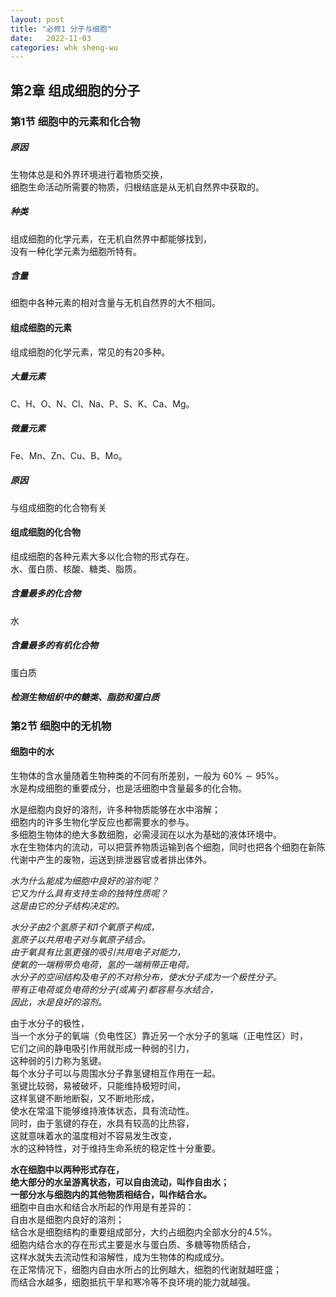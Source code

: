 ```yaml
---
layout: post
title: "必修1 分子与细胞"
date:   2022-11-03
categories: whk sheng-wu
---
```


## 第2章 组成细胞的分子

### 第1节 细胞中的元素和化合物

##### 原因
生物体总是和外界环境进行着物质交换，  
细胞生命活动所需要的物质，归根结底是从无机自然界中获取的。

##### 种类
组成细胞的化学元素，在无机自然界中都能够找到，  
没有一种化学元素为细胞所特有。

##### 含量
细胞中各种元素的相对含量与无机自然界的大不相同。

#### 组成细胞的元素
组成细胞的化学元素，常见的有20多种。

##### 大量元素
C、H、O、N、Cl、Na、P、S、K、Ca、Mg。

##### 微量元素
Fe、Mn、Zn、Cu、B、Mo。

##### 原因
与组成细胞的化合物有关

#### 组成细胞的化合物
组成细胞的各种元素大多以化合物的形式存在。  
水、蛋白质、核酸、糖类、脂质。

##### 含量最多的化合物
水

##### 含量最多的有机化合物
蛋白质

##### 检测生物组织中的糖类、脂肪和蛋白质

### 第2节 细胞中的无机物

#### 细胞中的水
生物体的含水量随着生物种类的不同有所差别，一般为 $60\% \sim 95\%$。  
水是构成细胞的重要成分，也是活细胞中含量最多的化合物。

水是细胞内良好的溶剂，许多种物质能够在水中溶解；  
细胞内的许多生物化学反应也都需要水的参与。  
多细胞生物体的绝大多数细胞，必需浸润在以水为基础的液体环境中。  
水在生物体内的流动，可以把营养物质运输到各个细胞，同时也把各个细胞在新陈代谢中产生的废物，运送到排泄器官或者排出体外。

*水为什么能成为细胞中良好的溶剂呢？*  
*它又为什么具有支持生命的独特性质呢？*  
*这是由它的分子结构决定的。*


*水分子由2个氢原子和1个氧原子构成，  
氢原子以共用电子对与氧原子结合。  
由于氧具有比氢更强的吸引共用电子对能力，  
使氧的一端稍带负电荷，氢的一端稍带正电荷。  
水分子的空间结构及电子的不对称分布，使水分子成为一个极性分子。  
带有正电荷或负电荷的分子(或离子)都容易与水结合，  
因此，水是良好的溶剂。*


由于水分子的极性，  
当一个水分子的氧端（负电性区）靠近另一个水分子的氢端（正电性区）时，  
它们之间的静电吸引作用就形成一种弱的引力，  
这种弱的引力称为氢键。  
每个水分子可以与周围水分子靠氢键相互作用在一起。  
氢键比较弱，易被破坏，只能维持极短时间，  
这样氢键不断地断裂，又不断地形成，  
使水在常温下能够维持液体状态，具有流动性。  
同时，由于氢键的存在，水具有较高的比热容，  
这就意味着水的温度相对不容易发生改变，  
水的这种特性，对于维持生命系统的稳定性十分重要。

**水在细胞中以两种形式存在，**  
**绝大部分的水呈游离状态，可以自由流动，叫作自由水；**  
**一部分水与细胞内的其他物质相结合，叫作结合水。**  
细胞中自由水和结合水所起的作用是有差异的：  
自由水是细胞内良好的溶剂；  
结合水是细胞结构的重要组成部分，大约占细胞内全部水分的$4.5\%$。  
细胞内结合水的存在形式主要是水与蛋白质、多糖等物质结合，  
这样水就失去流动性和溶解性，成为生物体的构成成分。  
在正常情况下，细胞内自由水所占的比例越大，细胞的代谢就越旺盛；  
而结合水越多，细胞抵抗干旱和寒冷等不良环境的能力就越强。

